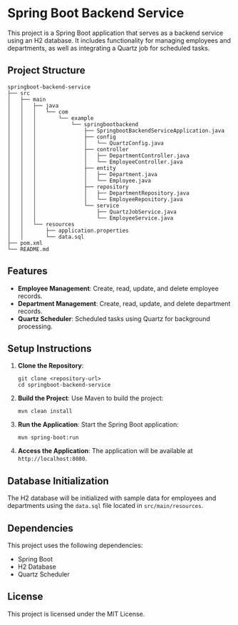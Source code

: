 # Spring Boot Backend Service

This project is a Spring Boot application that serves as a backend service using an H2 database. It includes functionality for managing employees and departments, as well as integrating a Quartz job for scheduled tasks.

## Project Structure

```
springboot-backend-service
├── src
│   ├── main
│   │   ├── java
│   │   │   └── com
│   │   │       └── example
│   │   │           └── springbootbackend
│   │   │               ├── SpringbootBackendServiceApplication.java
│   │   │               ├── config
│   │   │               │   └── QuartzConfig.java
│   │   │               ├── controller
│   │   │               │   ├── DepartmentController.java
│   │   │               │   └── EmployeeController.java
│   │   │               ├── entity
│   │   │               │   ├── Department.java
│   │   │               │   └── Employee.java
│   │   │               ├── repository
│   │   │               │   ├── DepartmentRepository.java
│   │   │               │   └── EmployeeRepository.java
│   │   │               └── service
│   │   │                   ├── QuartzJobService.java
│   │   │                   └── EmployeeService.java
│   │   └── resources
│   │       ├── application.properties
│   │       └── data.sql
├── pom.xml
└── README.md
```

## Features

- **Employee Management**: Create, read, update, and delete employee records.
- **Department Management**: Create, read, update, and delete department records.
- **Quartz Scheduler**: Scheduled tasks using Quartz for background processing.

## Setup Instructions

1. **Clone the Repository**:
   ```
   git clone <repository-url>
   cd springboot-backend-service
   ```

2. **Build the Project**:
   Use Maven to build the project:
   ```
   mvn clean install
   ```

3. **Run the Application**:
   Start the Spring Boot application:
   ```
   mvn spring-boot:run
   ```

4. **Access the Application**:
   The application will be available at `http://localhost:8080`.

## Database Initialization

The H2 database will be initialized with sample data for employees and departments using the `data.sql` file located in `src/main/resources`.

## Dependencies

This project uses the following dependencies:
- Spring Boot
- H2 Database
- Quartz Scheduler

## License

This project is licensed under the MIT License.